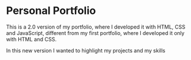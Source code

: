 # Personal Portfolio 
This is a 2.0 version of my portfolio, where I developed it with HTML, CSS and JavaScript, different from my first portfolio, where I developed it only with HTML and CSS.

In this new version I wanted to highlight my projects and my skills
